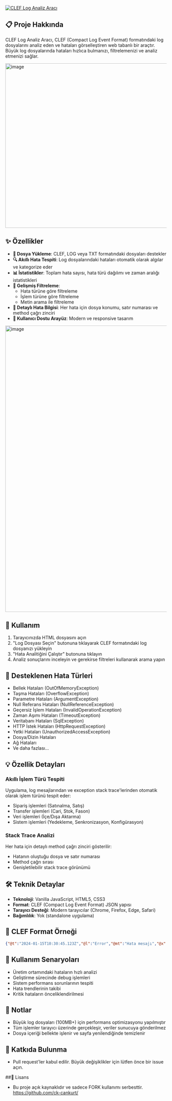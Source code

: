 [![CLEF Log Analiz Aracı](https://img.shields.io/badge/Aç-CLEF_Log_Analiz_Aracı-blue?style=for-the-badge)](https://ck-cankurt.github.io/CLEF-Log-Analiz-Araci/log-analyzer.html)


## 📋 Proje Hakkında

CLEF Log Analiz Aracı, CLEF (Compact Log Event Format) formatındaki log dosyalarını analiz eden ve hataları görselleştiren web tabanlı bir araçtır. Büyük log dosyalarında hataları hızlıca bulmanızı, filtrelemenizi ve analiz etmenizi sağlar.

<img width="1264" height="512" alt="image" src="https://github.com/user-attachments/assets/4bf02d38-ca4a-4f95-bab5-53eed2506663" />


## ✨ Özellikler

- **📁 Dosya Yükleme**: CLEF, LOG veya TXT formatındaki dosyaları destekler
- **🔍 Akıllı Hata Tespiti**: Log dosyalarındaki hataları otomatik olarak algılar ve kategorize eder
- **📊 İstatistikler**: Toplam hata sayısı, hata türü dağılımı ve zaman aralığı istatistikleri
- **🎯 Gelişmiş Filtreleme**: 
  - Hata türüne göre filtreleme
  - İşlem türüne göre filtreleme
  - Metin arama ile filtreleme
- **📍 Detaylı Hata Bilgisi**: Her hata için dosya konumu, satır numarası ve method çağrı zinciri
- **🎨 Kullanıcı Dostu Arayüz**: Modern ve responsive tasarım

<img width="1188" height="891" alt="image" src="https://github.com/user-attachments/assets/b113e070-cbb7-4b64-b995-154d0508468a" />


## 🚀 Kullanım

1. Tarayıcınızda HTML dosyasını açın
2. "Log Dosyası Seçin" butonuna tıklayarak CLEF formatındaki log dosyanızı yükleyin
3. "Hata Analitiğini Çalıştır" butonuna tıklayın
4. Analiz sonuçlarını inceleyin ve gerekirse filtreleri kullanarak arama yapın

## 🔧 Desteklenen Hata Türleri

- Bellek Hataları (OutOfMemoryException)
- Taşma Hataları (OverflowException)
- Parametre Hataları (ArgumentException)
- Null Referans Hataları (NullReferenceException)
- Geçersiz İşlem Hataları (InvalidOperationException)
- Zaman Aşımı Hataları (TimeoutException)
- Veritabanı Hataları (SqlException)
- HTTP İstek Hataları (HttpRequestException)
- Yetki Hataları (UnauthorizedAccessException)
- Dosya/Dizin Hataları
- Ağ Hataları
- Ve daha fazlası...

## 💡 Özellik Detayları

### Akıllı İşlem Türü Tespiti
Uygulama, log mesajlarından ve exception stack trace'lerinden otomatik olarak işlem türünü tespit eder:
- Sipariş işlemleri (Satınalma, Satış)
- Transfer işlemleri (Cari, Stok, Fason)
- Veri işlemleri (İçe/Dışa Aktarma)
- Sistem işlemleri (Yedekleme, Senkronizasyon, Konfigürasyon)

### Stack Trace Analizi
Her hata için detaylı method çağrı zinciri gösterilir:
- Hatanın oluştuğu dosya ve satır numarası
- Method çağrı sırası
- Genişletilebilir stack trace görünümü

## 🛠️ Teknik Detaylar

- **Teknoloji**: Vanilla JavaScript, HTML5, CSS3
- **Format**: CLEF (Compact Log Event Format) JSON yapısı
- **Tarayıcı Desteği**: Modern tarayıcılar (Chrome, Firefox, Edge, Safari)
- **Bağımlılık**: Yok (standalone uygulama)

## 📝 CLEF Format Örneği
```json
{"@t":"2024-01-15T10:30:45.123Z","@l":"Error","@mt":"Hata mesajı","@x":"Exception detayları..."}
```
## 🎯 Kullanım Senaryoları

- Üretim ortamındaki hataların hızlı analizi
- Geliştirme sürecinde debug işlemleri
- Sistem performans sorunlarının tespiti
- Hata trendlerinin takibi
- Kritik hataların önceliklendirilmesi

## 📌 Notlar

- Büyük log dosyaları (100MB+) için performans optimizasyonu yapılmıştır
- Tüm işlemler tarayıcı üzerinde gerçekleşir, veriler sunucuya gönderilmez
- Dosya içeriği bellekte işlenir ve sayfa yenilendiğinde temizlenir

## 🤝 Katkıda Bulunma
- Pull request'ler kabul edilir. Büyük değişiklikler için lütfen önce bir issue açın.

##📄 Lisans
- Bu proje açık kaynaklıdır ve sadece FORK kullanımı serbesttir. https://github.com/ck-cankurt/
